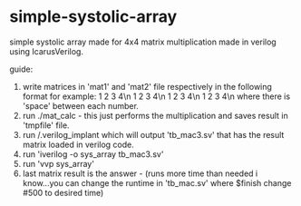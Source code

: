 # simple-systolic-array

simple systolic array made for 4x4 matrix multiplication
made in verilog using IcarusVerilog.

guide:
1. write matrices in 'mat1' and 'mat2' file respectively in the following format for example:
  1 2 3 4\n
  1 2 3 4\n
  1 2 3 4\n
  1 2 3 4\n
  where there is 'space' between each number.
2. run ./mat_calc - this just performs the multiplication and saves result in 'tmpfile' file.
3. run /.verilog_implant which will output 'tb_mac3.sv' that has the result matrix loaded in verilog code.
4. run 'iverilog -o sys_array tb_mac3.sv'
5. run 'vvp sys_array'
6. last matrix result is the answer - (runs more time than needed i know...you can change the runtime in 'tb_mac.sv' where $finish 
   change #500 to desired time)

